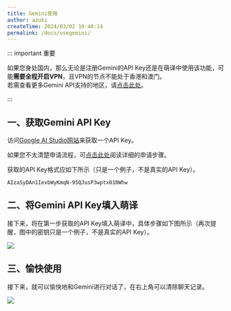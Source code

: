 ```yaml
---
title: Gemini使用
author: azuki
createTime: 2024/03/02 10:48:14
permalink: /docs/usegemini/
---
```



::: important 重要

如果您身处国内，那么无论是注册Gemini的API Key还是在萌译中使用该功能，可能**需要全程开启VPN**，且VPN的节点不能处于香港和澳门。  
若需查看更多Gemini API支持的地区，请[点击此处](https://ai.google.dev/gemini-api/docs/available-regions)。

:::

## 一、获取Gemini API Key

访问[Google AI Studio网站](https://aistudio.google.com/app/apikey)来获取一个API Key。

如果您不太清楚申请流程，可[点击此处](https://www.moetranslate.top/docs/gemini/apiapplication/)阅读详细的申请步骤。

获取的API Key格式应如下所示（只是一个例子，不是真实的API Key）。

```md:no-line-numbers
AIzaSyDAn1IevbWyKmqN-95QJusP3wptx010Whw
```

## 二、将Gemini API Key填入萌译

接下来，将在第一步获取的API Key填入萌译中，具体步骤如下图所示（再次提醒，图中的密钥只是一个例子，不是真实的API Key）。

<img src="https://img.moetranslate.top/usegemini_api.jpg"/>

## 三、愉快使用

接下来，就可以愉快地和Gemini进行对话了，在右上角可以清除聊天记录。

<img src="https://img.moetranslate.top/usegemini_chat.jpg"/>